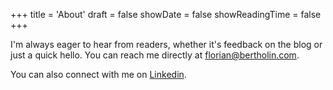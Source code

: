 +++
title = 'About'
draft = false
showDate = false
showReadingTime = false
+++

I'm always eager to hear from readers, whether it's feedback on the blog or just a quick hello. You can reach me directly at florian@bertholin.com.

You can also connect with me on [Linkedin](https://www.linkedin.com/in/fbertholin/).
